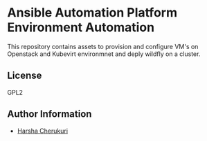 # Ansible Automation Platform Environment Automation

This repository contains assets to provision and configure VM's on Openstack and Kubevirt environmnet and deply wildfly on a cluster.

License
-------

GPL2

Author Information
------------------

* [Harsha Cherukuri](https://github.com/hcherukuri)
